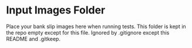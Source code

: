 # Input Images Folder

Place your bank slip images here when running tests.
This folder is kept in the repo empty except for this file.
Ignored by .gitignore except this README and .gitkeep.
